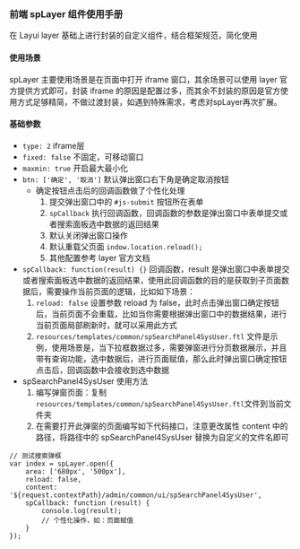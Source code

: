 ### 前端 spLayer 组件使用手册

在 Layui layer 基础上进行封装的自定义组件，结合框架规范，简化使用

#### 使用场景

spLayer 主要使用场景是在页面中打开 iframe 窗口，其余场景可以使用 layer 官方提供方式即可，封装 iframe 的原因是配置过多，而其余不封装的原因是官方使用方式足够精简，不做过渡封装，如遇到特殊需求，考虑对spLayer再次扩展。

#### 基础参数

* `type: 2` iframe层
* `fixed: false` 不固定，可移动窗口
* `maxmin: true` 开启最大最小化
* `btn: ['确定', '取消']` 默认弹出窗口右下角是确定取消按钮
    * 确定按钮点击后的回调函数做了个性化处理
        1. 提交弹出窗口中的 `#js-submit` 按钮所在表单
        2. `spCallback` 执行回调函数，回调函数的参数是弹出窗口中表单提交或者搜索面板选中数据的返回结果
        3. 默认关闭弹出窗口操作
        4. 默认重载父页面 `indow.location.reload();`
        5. 其他配置参考 layer 官方文档
* `spCallback: function(result) {}` 回调函数，result 是弹出窗口中表单提交或者搜索面板选中数据的返回结果，使用此回调函数的目的是获取到子页面数据后，需要操作当前页面的逻辑，比如如下场景：
    1. `reload: false` 设置参数 reload 为 false，此时点击弹出窗口确定按钮后，当前页面不会重载，比如当你需要根据弹出窗口中的数据结果，进行当前页面局部刷新时，就可以采用此方式
    2. `resources/templates/common/spSearchPanel4SysUser.ftl` 文件是示例，使用场景是，当下拉框数据过多，需要弹窗进行分页数据展示，并且带有查询功能，选中数据后，进行页面赋值，那么此时弹出窗口确定按钮点击后，回调函数中会接收到选中数据
* spSearchPanel4SysUser 使用方法
    1. 编写弹窗页面：复制`resources/templates/common/spSearchPanel4SysUser.ftl`文件到当前文件夹
    2. 在需要打开此弹窗的页面编写如下代码接口，注意更改属性 content 中的路径，将路径中的 spSearchPanel4SysUser 替换为自定义的文件名即可
    
```
// 测试搜索弹框
var index = spLayer.open({
    area: ['680px', '500px'],
    reload: false,
    content: '${request.contextPath}/admin/common/ui/spSearchPanel4SysUser',
    spCallback: function (result) {
        console.log(result);
        // 个性化操作，如：页面赋值
    }
});
```